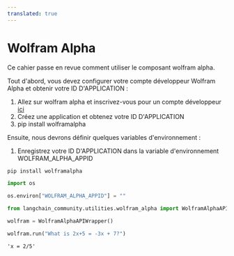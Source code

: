 ```yaml
---
translated: true
---
```


# Wolfram Alpha

Ce cahier passe en revue comment utiliser le composant wolfram alpha.

Tout d'abord, vous devez configurer votre compte développeur Wolfram Alpha et obtenir votre ID D'APPLICATION :

1. Allez sur wolfram alpha et inscrivez-vous pour un compte développeur [ici](https://developer.wolframalpha.com/)
2. Créez une application et obtenez votre ID D'APPLICATION
3. pip install wolframalpha

Ensuite, nous devrons définir quelques variables d'environnement :
1. Enregistrez votre ID D'APPLICATION dans la variable d'environnement WOLFRAM_ALPHA_APPID

```python
pip install wolframalpha
```

```python
import os

os.environ["WOLFRAM_ALPHA_APPID"] = ""
```

```python
from langchain_community.utilities.wolfram_alpha import WolframAlphaAPIWrapper
```

```python
wolfram = WolframAlphaAPIWrapper()
```

```python
wolfram.run("What is 2x+5 = -3x + 7?")
```

```output
'x = 2/5'
```
